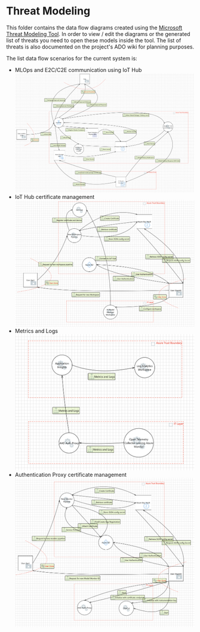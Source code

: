 # Threat Modeling

This folder contains the data flow diagrams created using the [Microsoft Threat Modeling Tool](https://learn.microsoft.com/en-gb/azure/security/develop/threat-modeling-tool). In order to view / edit the diagrams or the generated list of threats you need to open these models inside the tool.
The list of threats is also documented on the project's ADO wiki for planning purposes.

The list data flow scenarios for the current system is:

- MLOps and E2C/C2E communication using IoT Hub
![ml-dfd](./imgs/ml-dataflow-diagram.png)
- IoT Hub certificate management
![iot-cert-management-dfd](./imgs/iot_certmanagement_dfd.png)
- Metrics and Logs
![met-and-logs-dfd](./imgs/metlogs-dfd.png)
- Authentication Proxy certificate management
![auth-proxy-dfd](./imgs/authproxy_dfd.png)
